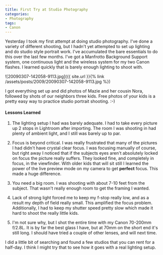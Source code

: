 ```yaml
---
title: First Try at Studio Photography
categories:
- Photography
tags:
- Canon
---
```


Yesterday I took my first attempt at doing studio photography. I've done a variety of different shooting, but I hadn't yet attempted to set up lighting and do studio style portrait work. I've accumulated the bare essentials to do this over the last few months. I've got a Manfrotto Background Support system, one continuous light and the wireless system for my two Canon flashes. I learned quickly that is barely enough lighting to shoot with.

![20090307-142058-9113.jpg]({{ site.url }}{% link /assets/posts/2009/20090307-142058-9113.jpg %})

I got everything set up and did photos of Mazie and her cousin Nora, followed by shots of our neighbors three kids. Free photos of your kids is a pretty easy way to practice studio portrait shooting. :-)

#### Lessons Learned



  1. The lighting setup I had was barely adequate. I had to take every picture up 2 stops in Lightroom after importing. The room I was shooting in had plenty of ambient light, and I still was barely up to par.


  2. Focus is beyond critical. I was really frustrated that many of the pictures I had didn't have crystal clear focus. I was focusing manually of course, but right away I noticed that if the subjects eyes aren't absolutely locked on focus the picture really suffers. They looked fine, and completely in focus, in the viewfinder. With older kids that will sit still I learned the power of the live preview mode on my camera to get **perfect** focus. This made a huge difference.


  3. You need a big room. I was shooting with about 7-10 feet from the subject. That wasn't really enough room to get the framing I wanted.


  4. Lack of strong light forced me to keep my f-stop really low, and as a result my depth of field really small. This amplified the focus problem. Additionally, I had to keep my shutter speed pretty slow which made it hard to shoot the really little kids.


  5. I'm not sure why, but I shot the entire time with my Canon 70-200mm f/2.8L. It is by far the best glass I have, but at 70mm on the short end it's still long. I should have tried a couple of other lenses, and will next time.

I did a little bit of searching and found a few studios that you can rent for a half-day. I think I might try that to see how it goes with a real lighting setup.
